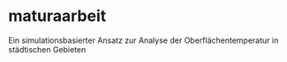 # maturaarbeit
Ein simulationsbasierter Ansatz zur Analyse der Oberflächentemperatur in städtischen Gebieten
